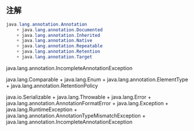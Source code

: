 
## 注解

```java
java.lang.annotation.Annotation
    + java.lang.annotation.Documented
    + java.lang.annotation.Inherited
    + java.lang.annotation.Native
    + java.lang.annotation.Repeatable
    + java.lang.annotation.Retention
    + java.lang.annotation.Target
```




java.lang.annotation.IncompleteAnnotationException


java.lang.Comparable
    + java.lang.Enum
        + java.lang.annotation.ElementType
        + java.lang.annotation.RetentionPolicy



java.io.Serializable
    + java.lang.Throwable
        + java.lang.Error
            + java.lang.annotation.AnnotationFormatError
        + java.lang.Exception
            + java.lang.RuntimeException
                + java.lang.annotation.AnnotationTypeMismatchException
                + java.lang.annotation.IncompleteAnnotationException
















